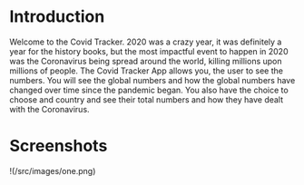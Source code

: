 # Introduction

Welcome to the Covid Tracker. 2020 was a crazy year, it was definitely a year for the history books, but 
the most impactful event to happen in 2020 was the Coronavirus being spread around the world, killing millions upon millions of people. The Covid Tracker App allows you, the user to see the numbers. You will see the 
global numbers and how the global numbers have changed over time since the pandemic began. You also have the choice to choose and country and see their total numbers and how they have dealt with the Coronavirus.

# Screenshots
!(/src/images/one.png)
